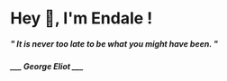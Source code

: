 <h1 title="head"> Hey 👋, I'm Endale !</h1>

**<h5><i>" It is never too late to be what you might have been. "</i></h5>**

*<b>___ George Eliot ___</b>*

